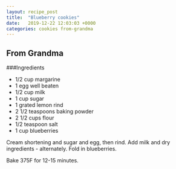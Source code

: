 ```yaml
---
layout: recipe_post
title:  "Blueberry cookies"
date:   2019-12-22 12:03:03 +0000
categories: cookies from-grandma
---
```


## From Grandma
###Ingredients
* 1/2 cup margarine
* 1 egg well beaten
* 1/2 cup milk
* 1 cup sugar
* 1 grated lemon rind
* 2 1/2 teaspoons baking powder
* 2 1/2 cups flour
* 1/2 teaspoon salt
* 1 cup blueberries


Cream shortening and sugar and egg, then rind. Add milk and dry ingredients - alternately. Fold in blueberries.


Bake 375F for 12-15 minutes.
